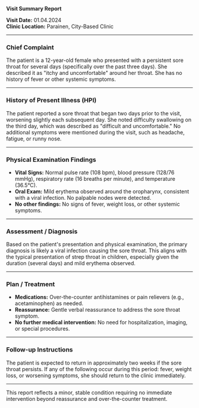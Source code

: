 

**Visit Summary Report**

**Visit Date:** 01.04.2024  
**Clinic Location:** Parainen, City-Based Clinic  

---

### **Chief Complaint**
The patient is a 12-year-old female who presented with a persistent sore throat for several days (specifically over the past three days). She described it as "itchy and uncomfortable" around her throat. She has no history of fever or other systemic symptoms.

---

### **History of Present Illness (HPI)**
The patient reported a sore throat that began two days prior to the visit, worsening slightly each subsequent day. She noted difficulty swallowing on the third day, which was described as "difficult and uncomfortable." No additional symptoms were mentioned during the visit, such as headache, fatigue, or runny nose.

---

### **Physical Examination Findings**
- **Vital Signs:** Normal pulse rate (108 bpm), blood pressure (128/76 mmHg), respiratory rate (16 breaths per minute), and temperature (36.5°C).
- **Oral Exam:** Mild erythema observed around the oropharynx, consistent with a viral infection. No palpable nodes were detected.
- **No other findings:** No signs of fever, weight loss, or other systemic symptoms.

---

### **Assessment / Diagnosis**
Based on the patient's presentation and physical examination, the primary diagnosis is likely a viral infection causing the sore throat. This aligns with the typical presentation of strep throat in children, especially given the duration (several days) and mild erythema observed.

---

### **Plan / Treatment**
- **Medications:** Over-the-counter antihistamines or pain relievers (e.g., acetaminophen) as needed.
- **Reassurance:** Gentle verbal reassurance to address the sore throat symptom.
- **No further medical intervention:** No need for hospitalization, imaging, or special procedures.

---

### **Follow-up Instructions**
The patient is expected to return in approximately two weeks if the sore throat persists. If any of the following occur during this period: fever, weight loss, or worsening symptoms, she should return to the clinic immediately.

---

This report reflects a minor, stable condition requiring no immediate intervention beyond reassurance and over-the-counter treatment.